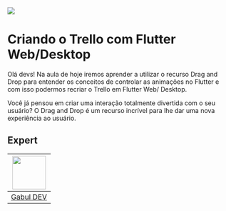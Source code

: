 <img src="https://storage.googleapis.com/golden-wind/experts-club/capa-github.svg" />

# Criando o Trello com Flutter Web/Desktop

Olá devs! Na aula de hoje iremos aprender a utilizar o recurso Drag and Drop para entender os conceitos de controlar as animações no Flutter e com isso podermos recriar o Trello em Flutter Web/ Desktop.

Você já pensou em criar uma interação totalmente divertida com o seu usuário? O Drag and Drop é um recurso incrível para lhe dar uma nova experiência ao usuário.

## Expert

| [<img src="https://avatars.githubusercontent.com/u/32063378?s=460&u=6720dd978cc0757ee58a3fefb1f0f073896deb32&v=4" width="75px;"/>](https://github.com/diego3g) |
| :------------------------------------------------------------------------------------------------------------------------------------------------------------: |
|                                                            [Gabul DEV](https://github.com/gabuldev)                                                            |
